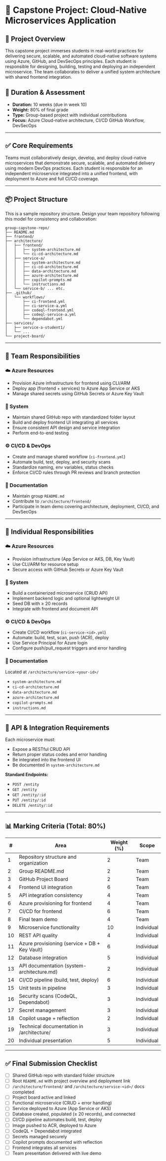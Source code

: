 
# 🚀 Capstone Project: Cloud-Native Microservices Application

## 🎯 Project Overview
This capstone project immerses students in real-world practices for delivering secure, scalable, and automated cloud-native software systems using Azure, GitHub, and DevSecOps principles. Each student is responsible for designing, building, testing and deploying an independent microservice. The team collaborates to deliver a unified system architecture with shared frontend integration.

## 📅 Duration & Assessment
- **Duration:** 10 weeks (due in week 10)  
- **Weight:** 80% of final grade  
- **Type:** Group-based project with individual contributions  
- **Focus:** Azure Cloud-native architecture, CI/CD GitHub Workflow, DevSecOps  

---

## ✅ Core Requirements
Teams must collaboratively design, develop, and deploy cloud-native microservices that demonstrate secure, scalable, and automated delivery using modern DevOps practices. Each student is responsible for an independent microservice integrated into a unified frontend, with deployment to Azure and full CI/CD coverage.

---

## 📦 Project Structure

This is a sample repository structure. Design your team repository following this model for consistency and collaboration:

```
group-capstone-repo/
├── README.md
├── frontend/
├── architecture/
│   ├── frontend/
│   │   ├── system-architecture.md
│   │   └── ci-cd-architecture.md
│   ├── service-a/
│   │   ├── system-architecture.md
│   │   ├── ci-cd-architecture.md
│   │   ├── data-architecture.md
│   │   ├── azure-architecture.md
│   │   ├── copilot-prompts.md
│   │   └── instructions.md
│   └── service-b/ ... etc.
├── .github/
│   └── workflows/
│       ├── ci-frontend.yml
│       ├── ci-service-a.yml
│       ├── codeql-frontend.yml
│       ├── codeql-service-a.yml
│       └── dependabot.yml
├── services/
│   ├── service-a-student1/
│   └── ...
└── project-board/
```

---

## 👥 Team Responsibilities

### ☁️ Azure Resources
- Provision Azure infrastructure for frontend using CLI/ARM
- Deploy app (frontend + services) to Azure App Service or AKS
- Manage shared secrets using GitHub Secrets or Azure Key Vault

### 🧩 System
- Maintain shared GitHub repo with standardized folder layout
- Build and deploy frontend UI integrating all services
- Ensure consistent API design and service integration
- Perform end-to-end testing

### ⚙️ CI/CD & DevOps
- Create and manage shared workflow (`ci-frontend.yml`)
- Automate build, test, deploy, and security scans
- Standardize naming, env variables, status checks
- Enforce CI/CD rules through PR reviews and branch protection

### 📄 Documentation
- Maintain group `README.md`
- Contribute to `/architecture/frontend/`
- Participate in team demo covering architecture, deployment, CI/CD, and DevSecOps

---

## 👤 Individual Responsibilities

### ☁️ Azure Resources
- Provision infrastructure (App Service or AKS, DB, Key Vault)
- Use CLI/ARM for resource setup
- Secure access with GitHub Secrets or Azure Key Vault

### 🧩 System
- Build a containerized microservice (CRUD API)
- Implement backend logic and optional lightweight UI
- Seed DB with ≥ 20 records
- Integrate with frontend and document API

### ⚙️ CI/CD & DevOps
- Create CI/CD workflow (`ci-service-<id>.yml`)
- Automate: build, test, scan, push (ACR), deploy
- Use Service Principal for Azure login
- Configure push/pull_request triggers and error handling

### 📄 Documentation
Located at `/architecture/service-<your-id>/`
- `system-architecture.md`
- `ci-cd-architecture.md`
- `data-architecture.md`
- `azure-architecture.md`
- `copilot-prompts.md`
- `instructions.md`

---

## 🔗 API & Integration Requirements

Each microservice must:
- Expose a RESTful CRUD API
- Return proper status codes and error handling
- Be integrated into the frontend UI
- Be documented in `system-architecture.md`

**Standard Endpoints:**
- `POST /entity`
- `GET /entity`
- `GET /entity/:id`
- `PUT /entity/:id`
- `DELETE /entity/:id`

---

## 📊 Marking Criteria (Total: 80%)

| #  | Area                                              | Weight (%) | Scope      |
|----|---------------------------------------------------|------------|------------|
| 1  | Repository structure and organization             | 2          | Team       |
| 2  | Group README.md                                   | 2          | Team       |
| 3  | GitHub Project Board                              | 2          | Team       |
| 4  | Frontend UI integration                           | 6          | Team       |
| 5  | API integration consistency                       | 4          | Team       |
| 6  | Azure provisioning for frontend                   | 4          | Team       |
| 7  | CI/CD for frontend                                | 6          | Team       |
| 8  | Final team demo                                   | 4          | Team       |
| 9  | Microservice functionality                        | 10         | Individual |
| 10 | REST API quality                                  | 4          | Individual |
| 11 | Azure provisioning (service + DB + Key Vault)     | 6          | Individual |
| 12 | Database integration                              | 5          | Individual |
| 13 | API documentation (system-architecture.md)        | 2          | Individual |
| 14 | CI/CD pipeline (build, test, deploy)              | 6          | Individual |
| 15 | Unit tests in pipeline                            | 3          | Individual |
| 16 | Security scans (CodeQL, Dependabot)               | 3          | Individual |
| 17 | Secret management                                 | 3          | Individual |
| 18 | Copilot usage + reflection                        | 2          | Individual |
| 19 | Technical documentation in /architecture/         | 3          | Individual |
| 20 | Individual presentation                           | 5          | Individual |

---

## ✅ Final Submission Checklist

- [ ] Shared GitHub repo with standard folder structure  
- [ ] Root `README.md` with project overview and deployment link  
- [ ] `/architecture/frontend/` and `/architecture/service-<id>/` docs completed  
- [ ] Project board active and linked  
- [ ] Functional microservice (CRUD + error handling)  
- [ ] Service deployed to Azure (App Service or AKS)  
- [ ] Database created, populated (≥ 20 records), and connected  
- [ ] CI/CD pipeline automates build, test, deploy  
- [ ] Image pushed to ACR, deployed to Azure  
- [ ] CodeQL + Dependabot integrated  
- [ ] Secrets managed securely  
- [ ] Copilot prompts documented with reflection  
- [ ] Frontend integrates all services  
- [ ] Team presentation delivered with live demo
